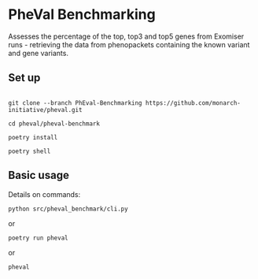 # PheVal Benchmarking

Assesses the percentage of the top, top3 and top5 genes from Exomiser runs - retrieving the data from phenopackets containing the known variant and gene variants. 

## Set up

```

git clone --branch PhEval-Benchmarking https://github.com/monarch-initiative/pheval.git

cd pheval/pheval-benchmark

poetry install

poetry shell

```

## Basic usage

Details on commands:

```
python src/pheval_benchmark/cli.py
```
or

```
poetry run pheval
```
or

```
pheval
```
